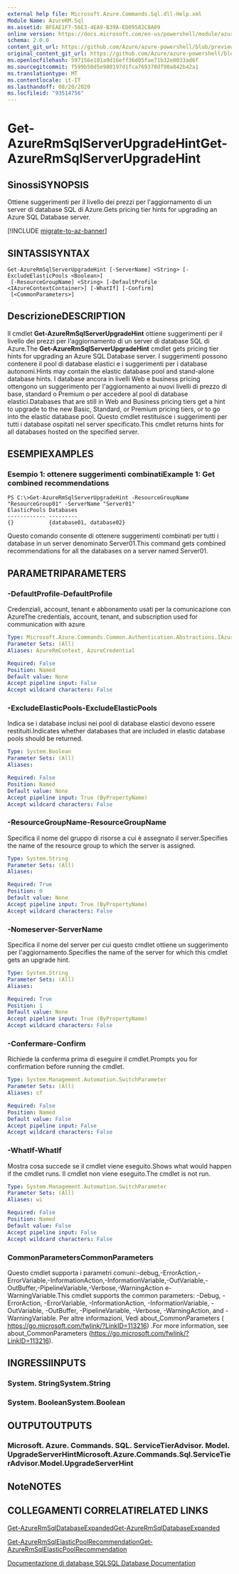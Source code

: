 ```yaml
---
external help file: Microsoft.Azure.Commands.Sql.dll-Help.xml
Module Name: AzureRM.Sql
ms.assetid: BFEAE1F7-56E3-4EA9-B39A-ED09582C8A09
online version: https://docs.microsoft.com/en-us/powershell/module/azurerm.sql/get-azurermsqlserverupgradehint
schema: 2.0.0
content_git_url: https://github.com/Azure/azure-powershell/blob/preview/src/ResourceManager/Sql/Commands.Sql/help/Get-AzureRmSqlServerUpgradeHint.md
original_content_git_url: https://github.com/Azure/azure-powershell/blob/preview/src/ResourceManager/Sql/Commands.Sql/help/Get-AzureRmSqlServerUpgradeHint.md
ms.openlocfilehash: 597156e101a9d16eff36d05fae71b32e0033ad6f
ms.sourcegitcommit: f599b50d5e980197d1fca769378df90a842b42a1
ms.translationtype: MT
ms.contentlocale: it-IT
ms.lasthandoff: 08/20/2020
ms.locfileid: "93514756"
---
```

# <span data-ttu-id="64ea3-101">Get-AzureRmSqlServerUpgradeHint</span><span class="sxs-lookup"><span data-stu-id="64ea3-101">Get-AzureRmSqlServerUpgradeHint</span></span>

## <span data-ttu-id="64ea3-102">Sinossi</span><span class="sxs-lookup"><span data-stu-id="64ea3-102">SYNOPSIS</span></span>
<span data-ttu-id="64ea3-103">Ottiene suggerimenti per il livello dei prezzi per l'aggiornamento di un server di database SQL di Azure.</span><span class="sxs-lookup"><span data-stu-id="64ea3-103">Gets pricing tier hints for upgrading an Azure SQL Database server.</span></span>

[!INCLUDE [migrate-to-az-banner](../../includes/migrate-to-az-banner.md)]

## <span data-ttu-id="64ea3-104">SINTASSI</span><span class="sxs-lookup"><span data-stu-id="64ea3-104">SYNTAX</span></span>

```
Get-AzureRmSqlServerUpgradeHint [-ServerName] <String> [-ExcludeElasticPools <Boolean>]
 [-ResourceGroupName] <String> [-DefaultProfile <IAzureContextContainer>] [-WhatIf] [-Confirm]
 [<CommonParameters>]
```

## <span data-ttu-id="64ea3-105">Descrizione</span><span class="sxs-lookup"><span data-stu-id="64ea3-105">DESCRIPTION</span></span>
<span data-ttu-id="64ea3-106">Il cmdlet **Get-AzureRmSqlServerUpgradeHint** ottiene suggerimenti per il livello dei prezzi per l'aggiornamento di un server di database SQL di Azure.</span><span class="sxs-lookup"><span data-stu-id="64ea3-106">The **Get-AzureRmSqlServerUpgradeHint** cmdlet gets pricing tier hints for upgrading an Azure SQL Database server.</span></span>
<span data-ttu-id="64ea3-107">I suggerimenti possono contenere il pool di database elastici e i suggerimenti per i database autonomi.</span><span class="sxs-lookup"><span data-stu-id="64ea3-107">Hints may contain the elastic database pool and stand-alone database hints.</span></span>
<span data-ttu-id="64ea3-108">I database ancora in livelli Web e business pricing ottengono un suggerimento per l'aggiornamento ai nuovi livelli di prezzo di base, standard o Premium o per accedere al pool di database elastici.</span><span class="sxs-lookup"><span data-stu-id="64ea3-108">Databases that are still in Web and Business pricing tiers get a hint to upgrade to the new Basic, Standard, or Premium pricing tiers, or to go into the elastic database pool.</span></span>
<span data-ttu-id="64ea3-109">Questo cmdlet restituisce i suggerimenti per tutti i database ospitati nel server specificato.</span><span class="sxs-lookup"><span data-stu-id="64ea3-109">This cmdlet returns hints for all databases hosted on the specified server.</span></span>

## <span data-ttu-id="64ea3-110">ESEMPI</span><span class="sxs-lookup"><span data-stu-id="64ea3-110">EXAMPLES</span></span>

### <span data-ttu-id="64ea3-111">Esempio 1: ottenere suggerimenti combinati</span><span class="sxs-lookup"><span data-stu-id="64ea3-111">Example 1: Get combined recommendations</span></span>
```
PS C:\>Get-AzureRmSqlServerUpgradeHint -ResourceGroupName "ResourceGroup01" -ServerName "Server01"
ElasticPools Databases           
------------ ---------           
{}           {database01, database02}
```

<span data-ttu-id="64ea3-112">Questo comando consente di ottenere suggerimenti combinati per tutti i database in un server denominato Server01.</span><span class="sxs-lookup"><span data-stu-id="64ea3-112">This command gets combined recommendations for all the databases on a server named Server01.</span></span>

## <span data-ttu-id="64ea3-113">PARAMETRI</span><span class="sxs-lookup"><span data-stu-id="64ea3-113">PARAMETERS</span></span>

### <span data-ttu-id="64ea3-114">-DefaultProfile</span><span class="sxs-lookup"><span data-stu-id="64ea3-114">-DefaultProfile</span></span>
<span data-ttu-id="64ea3-115">Credenziali, account, tenant e abbonamento usati per la comunicazione con Azure</span><span class="sxs-lookup"><span data-stu-id="64ea3-115">The credentials, account, tenant, and subscription used for communication with azure</span></span>

```yaml
Type: Microsoft.Azure.Commands.Common.Authentication.Abstractions.IAzureContextContainer
Parameter Sets: (All)
Aliases: AzureRmContext, AzureCredential

Required: False
Position: Named
Default value: None
Accept pipeline input: False
Accept wildcard characters: False
```

### <span data-ttu-id="64ea3-116">-ExcludeElasticPools</span><span class="sxs-lookup"><span data-stu-id="64ea3-116">-ExcludeElasticPools</span></span>
<span data-ttu-id="64ea3-117">Indica se i database inclusi nei pool di database elastici devono essere restituiti.</span><span class="sxs-lookup"><span data-stu-id="64ea3-117">Indicates whether databases that are included in elastic database pools should be returned.</span></span>

```yaml
Type: System.Boolean
Parameter Sets: (All)
Aliases:

Required: False
Position: Named
Default value: None
Accept pipeline input: True (ByPropertyName)
Accept wildcard characters: False
```

### <span data-ttu-id="64ea3-118">-ResourceGroupName</span><span class="sxs-lookup"><span data-stu-id="64ea3-118">-ResourceGroupName</span></span>
<span data-ttu-id="64ea3-119">Specifica il nome del gruppo di risorse a cui è assegnato il server.</span><span class="sxs-lookup"><span data-stu-id="64ea3-119">Specifies the name of the resource group to which the server is assigned.</span></span>

```yaml
Type: System.String
Parameter Sets: (All)
Aliases:

Required: True
Position: 0
Default value: None
Accept pipeline input: True (ByPropertyName)
Accept wildcard characters: False
```

### <span data-ttu-id="64ea3-120">-Nomeserver</span><span class="sxs-lookup"><span data-stu-id="64ea3-120">-ServerName</span></span>
<span data-ttu-id="64ea3-121">Specifica il nome del server per cui questo cmdlet ottiene un suggerimento per l'aggiornamento.</span><span class="sxs-lookup"><span data-stu-id="64ea3-121">Specifies the name of the server for which this cmdlet gets an upgrade hint.</span></span>

```yaml
Type: System.String
Parameter Sets: (All)
Aliases:

Required: True
Position: 1
Default value: None
Accept pipeline input: True (ByPropertyName)
Accept wildcard characters: False
```

### <span data-ttu-id="64ea3-122">-Confermare</span><span class="sxs-lookup"><span data-stu-id="64ea3-122">-Confirm</span></span>
<span data-ttu-id="64ea3-123">Richiede la conferma prima di eseguire il cmdlet.</span><span class="sxs-lookup"><span data-stu-id="64ea3-123">Prompts you for confirmation before running the cmdlet.</span></span>

```yaml
Type: System.Management.Automation.SwitchParameter
Parameter Sets: (All)
Aliases: cf

Required: False
Position: Named
Default value: False
Accept pipeline input: False
Accept wildcard characters: False
```

### <span data-ttu-id="64ea3-124">-WhatIf</span><span class="sxs-lookup"><span data-stu-id="64ea3-124">-WhatIf</span></span>
<span data-ttu-id="64ea3-125">Mostra cosa succede se il cmdlet viene eseguito.</span><span class="sxs-lookup"><span data-stu-id="64ea3-125">Shows what would happen if the cmdlet runs.</span></span>
<span data-ttu-id="64ea3-126">Il cmdlet non viene eseguito.</span><span class="sxs-lookup"><span data-stu-id="64ea3-126">The cmdlet is not run.</span></span>

```yaml
Type: System.Management.Automation.SwitchParameter
Parameter Sets: (All)
Aliases: wi

Required: False
Position: Named
Default value: False
Accept pipeline input: False
Accept wildcard characters: False
```

### <span data-ttu-id="64ea3-127">CommonParameters</span><span class="sxs-lookup"><span data-stu-id="64ea3-127">CommonParameters</span></span>
<span data-ttu-id="64ea3-128">Questo cmdlet supporta i parametri comuni:-debug,-ErrorAction,-ErrorVariable,-InformationAction,-InformationVariable,-OutVariable,-OutBuffer,-PipelineVariable,-Verbose,-WarningAction e-WarningVariable.</span><span class="sxs-lookup"><span data-stu-id="64ea3-128">This cmdlet supports the common parameters: -Debug, -ErrorAction, -ErrorVariable, -InformationAction, -InformationVariable, -OutVariable, -OutBuffer, -PipelineVariable, -Verbose, -WarningAction, and -WarningVariable.</span></span> <span data-ttu-id="64ea3-129">Per altre informazioni, Vedi about_CommonParameters ( https://go.microsoft.com/fwlink/?LinkID=113216) .</span><span class="sxs-lookup"><span data-stu-id="64ea3-129">For more information, see about_CommonParameters (https://go.microsoft.com/fwlink/?LinkID=113216).</span></span>

## <span data-ttu-id="64ea3-130">INGRESSI</span><span class="sxs-lookup"><span data-stu-id="64ea3-130">INPUTS</span></span>

### <span data-ttu-id="64ea3-131">System. String</span><span class="sxs-lookup"><span data-stu-id="64ea3-131">System.String</span></span>

### <span data-ttu-id="64ea3-132">System. Boolean</span><span class="sxs-lookup"><span data-stu-id="64ea3-132">System.Boolean</span></span>

## <span data-ttu-id="64ea3-133">OUTPUT</span><span class="sxs-lookup"><span data-stu-id="64ea3-133">OUTPUTS</span></span>

### <span data-ttu-id="64ea3-134">Microsoft. Azure. Commands. SQL. ServiceTierAdvisor. Model. UpgradeServerHint</span><span class="sxs-lookup"><span data-stu-id="64ea3-134">Microsoft.Azure.Commands.Sql.ServiceTierAdvisor.Model.UpgradeServerHint</span></span>

## <span data-ttu-id="64ea3-135">Note</span><span class="sxs-lookup"><span data-stu-id="64ea3-135">NOTES</span></span>

## <span data-ttu-id="64ea3-136">COLLEGAMENTI CORRELATI</span><span class="sxs-lookup"><span data-stu-id="64ea3-136">RELATED LINKS</span></span>

[<span data-ttu-id="64ea3-137">Get-AzureRmSqlDatabaseExpanded</span><span class="sxs-lookup"><span data-stu-id="64ea3-137">Get-AzureRmSqlDatabaseExpanded</span></span>](./Get-AzureRmSqlDatabaseExpanded.md)

[<span data-ttu-id="64ea3-138">Get-AzureRmSqlElasticPoolRecommendation</span><span class="sxs-lookup"><span data-stu-id="64ea3-138">Get-AzureRmSqlElasticPoolRecommendation</span></span>](./Get-AzureRmSqlElasticPoolRecommendation.md)

[<span data-ttu-id="64ea3-139">Documentazione di database SQL</span><span class="sxs-lookup"><span data-stu-id="64ea3-139">SQL Database Documentation</span></span>](https://docs.microsoft.com/azure/sql-database/)


